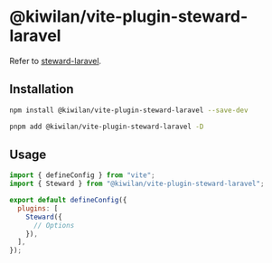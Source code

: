 # @kiwilan/vite-plugin-steward-laravel

Refer to [steward-laravel](https://github.com/kiwilan/steward-laravel).

## Installation

```bash
npm install @kiwilan/vite-plugin-steward-laravel --save-dev
```

```bash
pnpm add @kiwilan/vite-plugin-steward-laravel -D
```

## Usage

```js
import { defineConfig } from "vite";
import { Steward } from "@kiwilan/vite-plugin-steward-laravel";

export default defineConfig({
  plugins: [
    Steward({
      // Options
    }),
  ],
});
```
